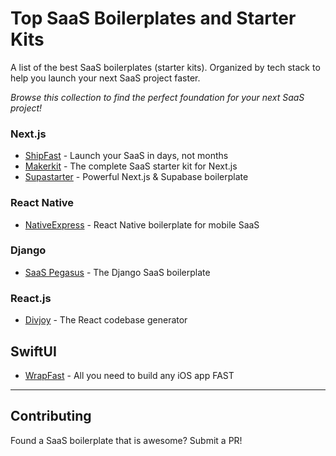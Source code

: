 # Top SaaS Boilerplates and Starter Kits

A list of the best SaaS boilerplates (starter kits). Organized by tech stack to help you launch your next SaaS project faster.

_Browse this collection to find the perfect foundation for your next SaaS project!_

### Next.js
- [ShipFast](https://shipfa.st/?via=marclou) - Launch your SaaS in days, not months
- [Makerkit](https://makerkit.dev?atp=exil0867) - The complete SaaS starter kit for Next.js
- [Supastarter](https://supastarter.dev?atp=drizzle) - Powerful Next.js & Supabase boilerplate

### React Native
- [NativeExpress](http://native.express/?ref=robinfar) - React Native boilerplate for mobile SaaS

### Django
- [SaaS Pegasus](https://www.saaspegasus.com/?via=coryzue) - The Django SaaS boilerplate

### React.js
- [Divjoy](https://divjoy.com/?via=gabe) - The React codebase generator

## SwiftUI
- [WrapFast](https://wrapfa.st?via=juanjo) - All you need to build any iOS app FAST

---

## Contributing
Found a SaaS boilerplate that is awesome? Submit a PR!
